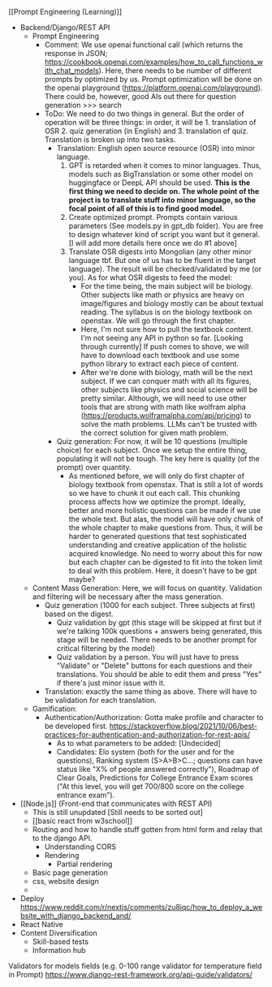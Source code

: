 [[Prompt Engineering (Learning)]]


+ Backend/Django/REST API
	+ Prompt Engineering
		+ Comment: We use openai functional call (which returns the response in JSON; https://cookbook.openai.com/examples/how_to_call_functions_with_chat_models). Here, there needs to be number of different prompts by optimized by us. Prompt optimization will be done on the openai playground (https://platform.openai.com/playground). There could be, however, good AIs out there for question generation >>> search
		+ ToDo: We need to do two things in general. But the order of operation will be three things: in order, it will be 1. translation of OSR 2. quiz generation (in English) and 3. translation of quiz. Translation is broken up into two tasks.
			+ Translation: English open source resource (OSR) into minor language.
				1. GPT is retarded when it comes to minor languages. Thus, models such as BigTranslation or some other model on huggingface or DeepL API should be used. **This is the first thing we need to decide on. The whole point of the project is to translate stuff into minor language, so the focal point of all of this is to find good model.**
				2. Create optimized prompt. Prompts contain various parameters (See models.py in gpt_db folder). You are free to design whatever kind of script you want but it general. [I will add more details here once we do #1 above]
				3. Translate OSR digests into Mongolian (any other minor language tbf. But one of us has to be fluent in the target language). The result will be checked/validated by me (or you). As for what OSR digests to feed the model: 
					+ For the time being, the main subject will be biology. Other subjects like math or physics are heavy on image/figures and biology mostly can be about textual reading. The syllabus is on the biology textbook on openstax. We will go through the first chapter.
					+ Here, I'm not sure how to pull the textbook content. I'm not seeing any API in python so far. [Looking through currently] If push comes to shove, we will have to download each textbook and use some python library to extract each piece of content.
					+ After we're done with biology, math will be the next subject. If we can conquer math with all its figures, other subjects like physics and social science will be pretty similar. Although, we will need to use other tools that are strong with math like wolfram alpha (https://products.wolframalpha.com/api/pricing) to solve the math problems. LLMs can't be trusted with the correct solution for given math problem.
			+ Quiz generation: For now, it will be 10 questions (multiple choice) for each subject. Once we setup the entire thing, populating it will not be tough. The key here is quality (of the prompt) over quantity.
				+ As mentioned before, we will only do first chapter of biology textbook from openstax. That is still a lot of words so we have to chunk it out each call. This chunking process affects how we optimize the prompt. Ideally, better and more holistic questions can be made if we use the whole text. But alas, the model will have only chunk of the whole chapter to make questions from. Thus, it will be harder to generated questions that test sophisticated understanding and creative application of the holistic acquired knowledge. No need to worry about this for now but each chapter can be digested to fit into the token limit to deal with this problem. Here, it doesn't have to be gpt maybe?
	+ Content Mass Generation: Here, we will focus on quantity. Validation and filtering will be necessary after the mass generation.
		+ Quiz generation (1000 for each subject. Three subjects at first) based on the digest.
			+ Quiz validation by gpt (this stage will be skipped at first but if we're talking 100k questions + answers being generated, this stage will be needed. There needs to be another prompt for critical filtering by the model)
			+ Quiz validation by a person. You will just have to press "Validate" or "Delete" buttons for each questions and their translations. You should be able to edit them and press "Yes" if there's just minor issue with it.
		+ Translation: exactly the same thing as above. There will have to be validation for each translation.
	+ Gamification:
		+ Authentication/Authorization: Gotta make profile and character to be developed first. https://stackoverflow.blog/2021/10/06/best-practices-for-authentication-and-authorization-for-rest-apis/
			+ As to what parameters to be added: [Undecided] 
			+ Candidates: Elo system (both for the user and for the questions), Ranking system (S>A>B>C...; questions can have status like "X% of people answered correctly"), Roadmap of Clear Goals, Predictions for College Entrance Exam scores ("At this level, you will get 700/800 score on the college entrance exam").
+ [[Node.js]] (Front-end that communicates with REST API)
	+ This is still unupdated [Still needs to be sorted out]
	+ [[basic react from w3school]]
	+ Routing and how to handle stuff gotten from html form and relay that to the django API.
		+ Understanding CORS
		+ Rendering
			+ Partial rendering
	+ Basic page generation
	+ css, website design
	+ 
+ Deploy https://www.reddit.com/r/nextjs/comments/zu8iqc/how_to_deploy_a_website_with_django_backend_and/
+ React Native
+ Content Diversification
	+ Skill-based tests
	+ Information hub



Validators for models fields (e.g. 0-100 range validator for temperature field in Prompt) https://www.django-rest-framework.org/api-guide/validators/

